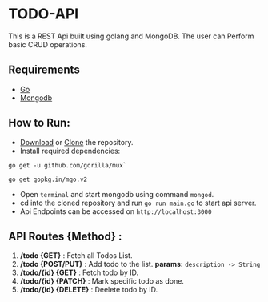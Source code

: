 # TODO-API

This is a REST Api built using golang and MongoDB. The user can Perform basic CRUD operations.

## Requirements

* [Go](https://golang.org/doc/install)
* [Mongodb](https://docs.mongodb.com/manual/installation/)
## How to Run:

* [Download](https://github.com/sagarchoudhary96/TODO-API/archive/master.zip) or [Clone](https://github.com/sagarchoudhary96/TODO-API.git) the repository.
* Install required dependencies:
```
go get -u github.com/gorilla/mux`

go get gopkg.in/mgo.v2
```
* Open `terminal` and start mongodb using command `mongod`.
* cd into the cloned repository and run `go run main.go` to start api server.
* Api Endpoints can be accessed on `http://localhost:3000`

## API Routes {Method} :

1. **/todo  {GET}** :
  Fetch all Todos List.
2. **/todo  {POST/PUT}** : Add todo to the list. 
  __params:__ `description -> String`
3. **/todo/{id}  {GET}** : Fetch todo by ID.
4. **/todo/{id}  {PATCH}** : Mark specific todo as done.
5. **/todo/{id}  {DELETE}** : Deelete todo by ID.
